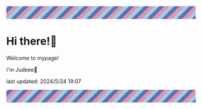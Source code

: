 <!-- Header image -->
<img src="./pokemon/pokemon_33.png" width="1000">

# Hi there!👋

Welcome to mypage!

I'm Judeee🐷

last updated: 2024/5/24 19:07

<!-- Footer image -->
<img src="./pokemon/pokemon_33.png" width="1000">
